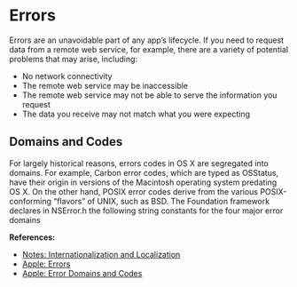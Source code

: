 # Errors
Errors are an unavoidable part of any app’s lifecycle. If you need to request data from a remote web service, for example, there are a variety of potential problems that may arise, including:
- No network connectivity
- The remote web service may be inaccessible
- The remote web service may not be able to serve the information you request
- The data you receive may not match what you were expecting

## Domains and Codes
For largely historical reasons, errors codes in OS X are segregated into domains. For example, Carbon error codes, which are typed as OSStatus, have their origin in versions of the Macintosh operating system predating OS X. On the other hand, POSIX error codes derive from the various POSIX-conforming “flavors” of UNIX, such as BSD. The Foundation framework declares in NSError.h the following string constants for the four major error domains

**References:**
* [Notes: Internationalization and Localization](https://github.com/hack-of-all-codes/NotesIOS/blob/master/InternationalizationAndLocalization.md)
* [Apple: Errors](https://developer.apple.com/library/mac/documentation/Cocoa/Conceptual/ProgrammingWithObjectiveC/ErrorHandling/ErrorHandling.html)
* [Apple: Error Domains and Codes](https://developer.apple.com/library/mac/documentation/Cocoa/Conceptual/ErrorHandlingCocoa/ErrorObjectsDomains/ErrorObjectsDomains.html)


